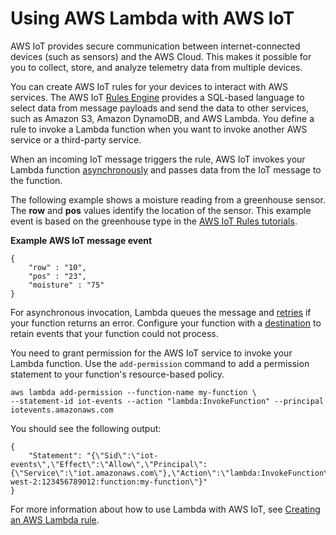 # Using AWS Lambda with AWS IoT<a name="services-iot"></a>

AWS IoT provides secure communication between internet\-connected devices \(such as sensors\) and the AWS Cloud\. This makes it possible for you to collect, store, and analyze telemetry data from multiple devices\.

You can create AWS IoT rules for your devices to interact with AWS services\. The AWS IoT [Rules Engine](https://docs.aws.amazon.com/iot/latest/developerguide/iot-rules.html) provides a SQL\-based language to select data from message payloads and send the data to other services, such as Amazon S3, Amazon DynamoDB, and AWS Lambda\. You define a rule to invoke a Lambda function when you want to invoke another AWS service or a third\-party service\. 

When an incoming IoT message triggers the rule, AWS IoT invokes your Lambda function [asynchronously](invocation-async.md) and passes data from the IoT message to the function\. 

The following example shows a moisture reading from a greenhouse sensor\. The **row** and **pos** values identify the location of the sensor\. This example event is based on the greenhouse type in the [AWS IoT Rules tutorials](https://docs.aws.amazon.com/iot/latest/developerguide/iot-rules-tutorial.html)\. 

**Example AWS IoT message event**  

```
{
    "row" : "10",
    "pos" : "23",
    "moisture" : "75"
}
```

For asynchronous invocation, Lambda queues the message and [retries](invocation-retries.md) if your function returns an error\. Configure your function with a [destination](invocation-async.md#invocation-async-destinations) to retain events that your function could not process\.

You need to grant permission for the AWS IoT service to invoke your Lambda function\. Use the `add-permission` command to add a permission statement to your function's resource\-based policy\.

```
aws lambda add-permission --function-name my-function \
--statement-id iot-events --action "lambda:InvokeFunction" --principal iotevents.amazonaws.com
```

You should see the following output:

```
{
    "Statement": "{\"Sid\":\"iot-events\",\"Effect\":\"Allow\",\"Principal\":{\"Service\":\"iot.amazonaws.com\"},\"Action\":\"lambda:InvokeFunction\",\"Resource\":\"arn:aws:lambda:us-west-2:123456789012:function:my-function\"}"
}
```

For more information about how to use Lambda with AWS IoT, see [Creating an AWS Lambda rule](https://docs.aws.amazon.com/iot/latest/developerguide/iot-lambda-rule.html)\. 